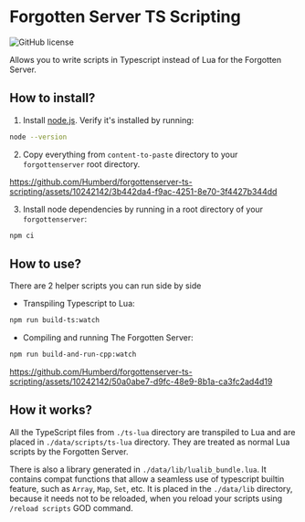 # Forgotten Server TS Scripting

![GitHub license](https://img.shields.io/github/license/Humberd/forgottenserver-ts-scripting)

Allows you to write scripts in Typescript instead of Lua for the Forgotten Server.

## How to install?

1. Install [node.js](https://nodejs.org/en). Verify it's installed by running:

```bash
node --version
```

2. Copy everything from `content-to-paste` directory to your `forgottenserver` root directory.

https://github.com/Humberd/forgottenserver-ts-scripting/assets/10242142/3b442da4-f9ac-4251-8e70-3f4427b344dd

3. Install node dependencies by running in a root directory of your `forgottenserver`:

```bash
npm ci
```

## How to use?

There are 2 helper scripts you can run side by side

* Transpiling Typescript to Lua:

```bash
npm run build-ts:watch
```

* Compiling and running The Forgotten Server:

```bash
npm run build-and-run-cpp:watch
```

https://github.com/Humberd/forgottenserver-ts-scripting/assets/10242142/50a0abe7-d9fc-48e9-8b1a-ca3fc2ad4d19

## How it works?

All the TypeScript files from `./ts-lua` directory are transpiled to Lua
and are placed in `./data/scripts/ts-lua` directory.
They are treated as normal Lua scripts by the Forgotten Server.

There is also a library generated in `./data/lib/lualib_bundle.lua`.
It contains compat functions that allow a seamless use of typescript builtin feature,
such as `Array`, `Map`, `Set`, etc.
It is placed in the `./data/lib` directory, because it needs not to be reloaded,
when you reload your scripts using `/reload scripts` GOD command.
